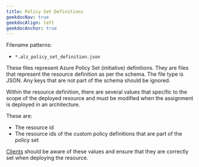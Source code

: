 ```yaml
---
title: Policy Set Definitions
geekdocNav: true
geekdocAlign: left
geekdocAnchor: true
---
```


Filename patterns:

- `*.alz_policy_set_definition.json`

These files represent Azure Policy Set (initiative) definitions.
They are files that represent the resource definition as per the schema.
The file type is JSON.
Any keys that are not part of the schema should be ignored.

Within the resource definition, there are several values that specific to the scope of the deployed resource and must be modified when the assignment is deployed in an architecture.

These are:

- The resource id
- The resource ids of the custom policy definitions that are part of the policy set

[Clients](/Azure-Landing-Zones-Library/clients) should be aware of these values and ensure that they are correctly set when deploying the resource.
